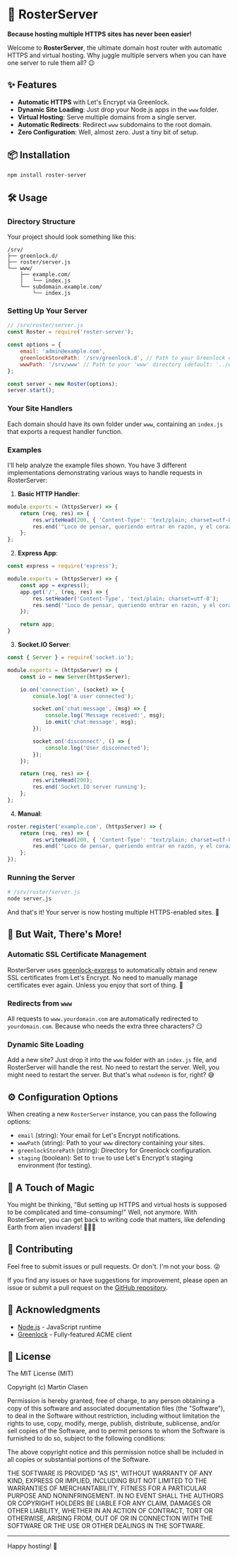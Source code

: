 # 👾 RosterServer

**Because hosting multiple HTTPS sites has never been easier!**

Welcome to **RosterServer**, the ultimate domain host router with automatic HTTPS and virtual hosting. Why juggle multiple servers when you can have one server to rule them all? 😉

## ✨ Features

- **Automatic HTTPS** with Let's Encrypt via Greenlock.
- **Dynamic Site Loading**: Just drop your Node.js apps in the `www` folder.
- **Virtual Hosting**: Serve multiple domains from a single server.
- **Automatic Redirects**: Redirect `www` subdomains to the root domain.
- **Zero Configuration**: Well, almost zero. Just a tiny bit of setup.

## 📦 Installation

```bash
npm install roster-server
```

## 🛠️ Usage

### Directory Structure

Your project should look something like this:

```
/srv/
├── greenlock.d/
├── roster/server.js
└── www/
    ├── example.com/
    │   └── index.js
    └── subdomain.example.com/
        └── index.js
```

### Setting Up Your Server

```javascript
// /srv/roster/server.js
const Roster = require('roster-server');

const options = {
    email: 'admin@example.com',
    greenlockStorePath: '/srv/greenlock.d', // Path to your Greenlock configuration directory
    wwwPath: '/srv/www' // Path to your 'www' directory (default: '../www')
};

const server = new Roster(options);
server.start();
```

### Your Site Handlers

Each domain should have its own folder under `www`, containing an `index.js` that exports a request handler function.

### Examples

I'll help analyze the example files shown. You have 3 different implementations demonstrating various ways to handle requests in RosterServer:

1. **Basic HTTP Handler**:
```javascript:demo/www/example.com/index.js
module.exports = (httpsServer) => {
    return (req, res) => {
        res.writeHead(200, { 'Content-Type': 'text/plain; charset=utf-8' });
        res.end('"Loco de pensar, queriendo entrar en razón, y el corazón tiene razones que la propia razón nunca entenderá."');
    };
};
```

2. **Express App**:
```javascript:demo/www/express.example.com/index.js
const express = require('express');

module.exports = (httpsServer) => {
    const app = express();
    app.get('/', (req, res) => {
        res.setHeader('Content-Type', 'text/plain; charset=utf-8');
        res.send('"Loco de pensar, queriendo entrar en razón, y el corazón tiene razones que la propia razón nunca entenderá."');
    });

    return app;
}
```

3. **Socket.IO Server**:
```javascript:demo/www/sio.example.com/index.js
const { Server } = require('socket.io');

module.exports = (httpsServer) => {
    const io = new Server(httpsServer);

    io.on('connection', (socket) => {
        console.log('A user connected');

        socket.on('chat:message', (msg) => {
            console.log('Message received:', msg);
            io.emit('chat:message', msg);
        });

        socket.on('disconnect', () => {
            console.log('User disconnected');
        });
    });

    return (req, res) => {
        res.writeHead(200);
        res.end('Socket.IO server running');
    };
};
```

4. **Manual**:
```javascript:demo/www/manual.js
roster.register('example.com', (httpsServer) => {
    return (req, res) => {
        res.writeHead(200, { 'Content-Type': 'text/plain; charset=utf-8' });
        res.end('"Loco de pensar, queriendo entrar en razón, y el corazón tiene razones que la propia razón nunca entenderá."');
    };
});
```

### Running the Server

```bash
# /srv/roster/server.js
node server.js
```

And that's it! Your server is now hosting multiple HTTPS-enabled sites. 🎉

## 🤯 But Wait, There's More!

### Automatic SSL Certificate Management

RosterServer uses [greenlock-express](https://www.npmjs.com/package/greenlock-express) to automatically obtain and renew SSL certificates from Let's Encrypt. No need to manually manage certificates ever again. Unless you enjoy that sort of thing. 🧐

### Redirects from `www`

All requests to `www.yourdomain.com` are automatically redirected to `yourdomain.com`. Because who needs the extra three characters? 😏

### Dynamic Site Loading

Add a new site? Just drop it into the `www` folder with an `index.js` file, and RosterServer will handle the rest. No need to restart the server. Well, you might need to restart the server. But that's what `nodemon` is for, right? 😅

## ⚙️ Configuration Options 

When creating a new `RosterServer` instance, you can pass the following options:

- `email` (string): Your email for Let's Encrypt notifications.
- `wwwPath` (string): Path to your `www` directory containing your sites.
- `greenlockStorePath` (string): Directory for Greenlock configuration.
- `staging` (boolean): Set to `true` to use Let's Encrypt's staging environment (for testing).

## 🧂 A Touch of Magic

You might be thinking, "But setting up HTTPS and virtual hosts is supposed to be complicated and time-consuming!" Well, not anymore. With RosterServer, you can get back to writing code that matters, like defending Earth from alien invaders! 👾👾👾


## 🤝 Contributing

Feel free to submit issues or pull requests. Or don't. I'm not your boss. 😜

If you find any issues or have suggestions for improvement, please open an issue or submit a pull request on the [GitHub repository](https://github.com/clasen/RosterServer).

## 🙏 Acknowledgments 

- [Node.js](https://nodejs.org/) - JavaScript runtime
- [Greenlock](https://git.coolaj86.com/coolaj86/greenlock.js) - Fully-featured ACME client

## 📄 License

The MIT License (MIT)

Copyright (c) Martin Clasen

Permission is hereby granted, free of charge, to any person obtaining a copy of this software and associated documentation files (the "Software"), to deal in the Software without restriction, including without limitation the rights to use, copy, modify, merge, publish, distribute, sublicense, and/or sell copies of the Software, and to permit persons to whom the Software is furnished to do so, subject to the following conditions:

The above copyright notice and this permission notice shall be included in all copies or substantial portions of the Software.

THE SOFTWARE IS PROVIDED "AS IS", WITHOUT WARRANTY OF ANY KIND, EXPRESS OR IMPLIED, INCLUDING BUT NOT LIMITED TO THE WARRANTIES OF MERCHANTABILITY, FITNESS FOR A PARTICULAR PURPOSE AND NONINFRINGEMENT. IN NO EVENT SHALL THE AUTHORS OR COPYRIGHT HOLDERS BE LIABLE FOR ANY CLAIM, DAMAGES OR OTHER LIABILITY, WHETHER IN AN ACTION OF CONTRACT, TORT OR OTHERWISE, ARISING FROM, OUT OF OR IN CONNECTION WITH THE SOFTWARE OR THE USE OR OTHER DEALINGS IN THE SOFTWARE.

---

Happy hosting! 🎈